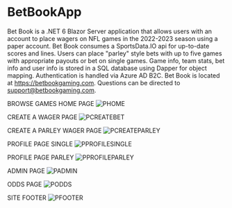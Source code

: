 # BetBookApp
Bet Book is a .NET 6 Blazor Server application that allows users with an account to place wagers on NFL games in the 2022-2023 season using a paper account. Bet Book consumes a SportsData.IO api for up-to-date scores and lines. Users can place "parley" style bets with up to five games with appropriate payouts or bet on single games. Game info, team stats, bet info and user info is stored in a SQL database using Dapper for object mapping. Authentication is handled via Azure AD B2C. Bet Book is located at https://betbookgaming.com. Questions can be directed to support@betbookgaming.com.

BROWSE GAMES HOME PAGE
![PHOME](https://user-images.githubusercontent.com/95720340/184517616-ecc65420-53a2-4212-982d-64c5ceff5a23.png)

CREATE A WAGER PAGE
![PCREATEBET](https://user-images.githubusercontent.com/95720340/184517614-5f853447-6575-4442-b237-d9f6de14b42b.png)

CREATE A PARLEY WAGER PAGE
![PCREATEPARLEY](https://user-images.githubusercontent.com/95720340/184517613-d13065ee-8b36-47ee-880e-90961a123054.png)

PROFILE PAGE SINGLE
![PPROFILESINGLE](https://user-images.githubusercontent.com/95720340/184517610-4f2274cc-23e3-4244-8726-4f823ea76044.png)

PROFILE PAGE PARLEY
![PPROFILEPARLEY](https://user-images.githubusercontent.com/95720340/184517604-128258c0-49b7-4bd5-b3b1-75d7ef4f20e3.png)

ADMIN PAGE
![PADMIN](https://user-images.githubusercontent.com/95720340/184517620-053be320-ec76-453c-99d2-e74b392a03e9.png)

ODDS PAGE
![PODDS](https://user-images.githubusercontent.com/95720340/184517623-a6509b43-7e73-4a47-b258-ed167b5f898c.png)

SITE FOOTER
![PFOOTER](https://user-images.githubusercontent.com/95720340/184517622-dbc77b95-b8ae-47fa-8a0c-c8e9be573bd6.png)






























